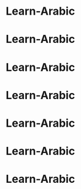# Learn-Arabic
# Learn-Arabic
# Learn-Arabic
# Learn-Arabic
# Learn-Arabic
# Learn-Arabic
# Learn-Arabic
